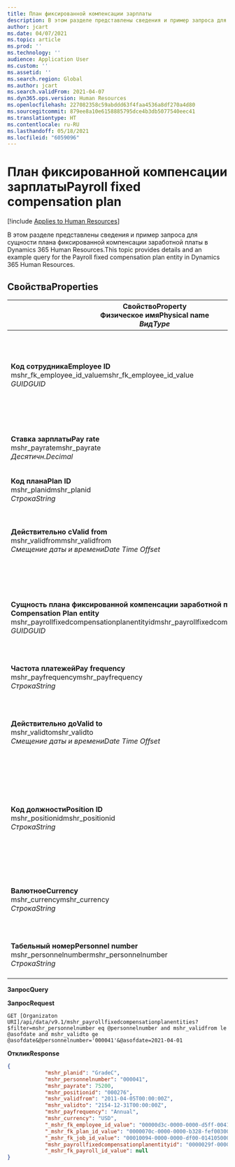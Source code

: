 ```yaml
---
title: План фиксированной компенсации зарплаты
description: В этом разделе представлены сведения и пример запроса для сущности плана фиксированной компенсации заработной платы в Dynamics 365 Human Resources.
author: jcart
ms.date: 04/07/2021
ms.topic: article
ms.prod: ''
ms.technology: ''
audience: Application User
ms.custom: ''
ms.assetid: ''
ms.search.region: Global
ms.author: jcart
ms.search.validFrom: 2021-04-07
ms.dyn365.ops.version: Human Resources
ms.openlocfilehash: 227082358c59abddd63f4faa4536a8df270a4d80
ms.sourcegitcommit: 879ee8a10e6158885795dce4b3db5077540eec41
ms.translationtype: HT
ms.contentlocale: ru-RU
ms.lasthandoff: 05/18/2021
ms.locfileid: "6059096"
---
```

# <a name="payroll-fixed-compensation-plan"></a><span data-ttu-id="80929-103">План фиксированной компенсации зарплаты</span><span class="sxs-lookup"><span data-stu-id="80929-103">Payroll fixed compensation plan</span></span>

[!include [Applies to Human Resources](../includes/applies-to-hr.md)]

<span data-ttu-id="80929-104">В этом разделе представлены сведения и пример запроса для сущности плана фиксированной компенсации заработной платы в Dynamics 365 Human Resources.</span><span class="sxs-lookup"><span data-stu-id="80929-104">This topic provides details and an example query for the Payroll fixed compensation plan entity in Dynamics 365 Human Resources.</span></span>

## <a name="properties"></a><span data-ttu-id="80929-105">Свойства</span><span class="sxs-lookup"><span data-stu-id="80929-105">Properties</span></span>

| <span data-ttu-id="80929-106">Свойство</span><span class="sxs-lookup"><span data-stu-id="80929-106">Property</span></span><br><span data-ttu-id="80929-107">**Физическое имя**</span><span class="sxs-lookup"><span data-stu-id="80929-107">**Physical name**</span></span><br><span data-ttu-id="80929-108">**_Вид_**</span><span class="sxs-lookup"><span data-stu-id="80929-108">**_Type_**</span></span> | <span data-ttu-id="80929-109">Использование</span><span class="sxs-lookup"><span data-stu-id="80929-109">Use</span></span> | <span data-ttu-id="80929-110">описание</span><span class="sxs-lookup"><span data-stu-id="80929-110">Description</span></span> |
| --- | --- | --- |
| <span data-ttu-id="80929-111">**Код сотрудника**</span><span class="sxs-lookup"><span data-stu-id="80929-111">**Employee ID**</span></span><br><span data-ttu-id="80929-112">mshr_fk_employee_id_value</span><span class="sxs-lookup"><span data-stu-id="80929-112">mshr_fk_employee_id_value</span></span><br><span data-ttu-id="80929-113">*GUID*</span><span class="sxs-lookup"><span data-stu-id="80929-113">*GUID*</span></span> | <span data-ttu-id="80929-114">Только для чтения</span><span class="sxs-lookup"><span data-stu-id="80929-114">Read-only</span></span><br><span data-ttu-id="80929-115">Требуется</span><span class="sxs-lookup"><span data-stu-id="80929-115">Required</span></span><br><span data-ttu-id="80929-116">Внешний ключ:mshr_Employee_id of mshr_payrollemployeeentity entity</span><span class="sxs-lookup"><span data-stu-id="80929-116">Foreign key:mshr_Employee_id of mshr_payrollemployeeentity entity</span></span>  | <span data-ttu-id="80929-117">Код сотрудника</span><span class="sxs-lookup"><span data-stu-id="80929-117">Employee ID</span></span> |
| <span data-ttu-id="80929-118">**Ставка зарплаты**</span><span class="sxs-lookup"><span data-stu-id="80929-118">**Pay rate**</span></span><br><span data-ttu-id="80929-119">mshr_payrate</span><span class="sxs-lookup"><span data-stu-id="80929-119">mshr_payrate</span></span><br><span data-ttu-id="80929-120">*Десятичн.*</span><span class="sxs-lookup"><span data-stu-id="80929-120">*Decimal*</span></span> | <span data-ttu-id="80929-121">Только для чтения</span><span class="sxs-lookup"><span data-stu-id="80929-121">Read-only</span></span><br><span data-ttu-id="80929-122">Требуется</span><span class="sxs-lookup"><span data-stu-id="80929-122">Required</span></span> | <span data-ttu-id="80929-123">Ставка оплаты, определенная в плане фиксированной компенсации.</span><span class="sxs-lookup"><span data-stu-id="80929-123">Pay rate defined in fixed compensation plan.</span></span> |
| <span data-ttu-id="80929-124">**Код плана**</span><span class="sxs-lookup"><span data-stu-id="80929-124">**Plan ID**</span></span><br><span data-ttu-id="80929-125">mshr_planid</span><span class="sxs-lookup"><span data-stu-id="80929-125">mshr_planid</span></span><br><span data-ttu-id="80929-126">*Строка*</span><span class="sxs-lookup"><span data-stu-id="80929-126">*String*</span></span> | <span data-ttu-id="80929-127">Только для чтения</span><span class="sxs-lookup"><span data-stu-id="80929-127">Read-only</span></span><br><span data-ttu-id="80929-128">Требуется</span><span class="sxs-lookup"><span data-stu-id="80929-128">Required</span></span> |<span data-ttu-id="80929-129">Определение плана компенсации.</span><span class="sxs-lookup"><span data-stu-id="80929-129">Specifies the compensation plan.</span></span>  |
| <span data-ttu-id="80929-130">**Действительно с**</span><span class="sxs-lookup"><span data-stu-id="80929-130">**Valid from**</span></span><br><span data-ttu-id="80929-131">mshr_validfrom</span><span class="sxs-lookup"><span data-stu-id="80929-131">mshr_validfrom</span></span><br><span data-ttu-id="80929-132">*Смещение даты и времени*</span><span class="sxs-lookup"><span data-stu-id="80929-132">*Date Time Offset*</span></span> |  <span data-ttu-id="80929-133">Только для чтения</span><span class="sxs-lookup"><span data-stu-id="80929-133">Read-only</span></span><br><span data-ttu-id="80929-134">Требуется</span><span class="sxs-lookup"><span data-stu-id="80929-134">Required</span></span> |<span data-ttu-id="80929-135">Дата, с которой действительна фиксированная компенсация сотрудника.</span><span class="sxs-lookup"><span data-stu-id="80929-135">Date the employee fixed compensation is valid from.</span></span>  |
| <span data-ttu-id="80929-136">**Сущность плана фиксированной компенсации заработной платы**</span><span class="sxs-lookup"><span data-stu-id="80929-136">**Payroll Fixed Compensation Plan entity**</span></span><br><span data-ttu-id="80929-137">mshr_payrollfixedcompensationplanentityid</span><span class="sxs-lookup"><span data-stu-id="80929-137">mshr_payrollfixedcompensationplanentityid</span></span><br><span data-ttu-id="80929-138">*GUID*</span><span class="sxs-lookup"><span data-stu-id="80929-138">*GUID*</span></span> | <span data-ttu-id="80929-139">Требуется</span><span class="sxs-lookup"><span data-stu-id="80929-139">Required</span></span><br><span data-ttu-id="80929-140">Создано системой</span><span class="sxs-lookup"><span data-stu-id="80929-140">Sytem generated</span></span> | <span data-ttu-id="80929-141">Создаваемое системой значение GUID для однозначной идентификации плана компенсации.</span><span class="sxs-lookup"><span data-stu-id="80929-141">A system-generated GUID value to uniquely identify the compensation plan.</span></span> |
| <span data-ttu-id="80929-142">**Частота платежей**</span><span class="sxs-lookup"><span data-stu-id="80929-142">**Pay frequency**</span></span><br><span data-ttu-id="80929-143">mshr_payfrequency</span><span class="sxs-lookup"><span data-stu-id="80929-143">mshr_payfrequency</span></span><br><span data-ttu-id="80929-144">*Строка*</span><span class="sxs-lookup"><span data-stu-id="80929-144">*String*</span></span> | <span data-ttu-id="80929-145">Только для чтения</span><span class="sxs-lookup"><span data-stu-id="80929-145">Read-only</span></span><br><span data-ttu-id="80929-146">Требуется</span><span class="sxs-lookup"><span data-stu-id="80929-146">Required</span></span> |<span data-ttu-id="80929-147">Частота выплаты сотруднику.</span><span class="sxs-lookup"><span data-stu-id="80929-147">The frequency the employee will be paid.</span></span>  |
| <span data-ttu-id="80929-148">**Действительно до**</span><span class="sxs-lookup"><span data-stu-id="80929-148">**Valid to**</span></span><br><span data-ttu-id="80929-149">mshr_validto</span><span class="sxs-lookup"><span data-stu-id="80929-149">mshr_validto</span></span><br><span data-ttu-id="80929-150">*Смещение даты и времени*</span><span class="sxs-lookup"><span data-stu-id="80929-150">*Date Time Offset*</span></span> | <span data-ttu-id="80929-151">Только для чтения</span><span class="sxs-lookup"><span data-stu-id="80929-151">Read-only</span></span> <br><span data-ttu-id="80929-152">Требуется</span><span class="sxs-lookup"><span data-stu-id="80929-152">Required</span></span> | <span data-ttu-id="80929-153">Дата, до которой действительна фиксированная компенсация сотрудника.</span><span class="sxs-lookup"><span data-stu-id="80929-153">Date the employee fixed compensation is valid to.</span></span> |
| <span data-ttu-id="80929-154">**Код должности**</span><span class="sxs-lookup"><span data-stu-id="80929-154">**Position ID**</span></span><br><span data-ttu-id="80929-155">mshr_positionid</span><span class="sxs-lookup"><span data-stu-id="80929-155">mshr_positionid</span></span><br><span data-ttu-id="80929-156">*Строка*</span><span class="sxs-lookup"><span data-stu-id="80929-156">*String*</span></span> | <span data-ttu-id="80929-157">Только для чтения</span><span class="sxs-lookup"><span data-stu-id="80929-157">Read-only</span></span> <br><span data-ttu-id="80929-158">Требуется</span><span class="sxs-lookup"><span data-stu-id="80929-158">Required</span></span> | <span data-ttu-id="80929-159">ИД разноски, связанный с сотрудником и соглашением о регистрации плана фиксированной компенсации.</span><span class="sxs-lookup"><span data-stu-id="80929-159">Postion ID associated with the employee and fixed compensation plan enrollment.</span></span> |
| <span data-ttu-id="80929-160">**Валютное**</span><span class="sxs-lookup"><span data-stu-id="80929-160">**Currency**</span></span><br><span data-ttu-id="80929-161">mshr_currency</span><span class="sxs-lookup"><span data-stu-id="80929-161">mshr_currency</span></span><br><span data-ttu-id="80929-162">*Строка*</span><span class="sxs-lookup"><span data-stu-id="80929-162">*String*</span></span> | <span data-ttu-id="80929-163">Только для чтения</span><span class="sxs-lookup"><span data-stu-id="80929-163">Read-only</span></span> <br><span data-ttu-id="80929-164">Требуется</span><span class="sxs-lookup"><span data-stu-id="80929-164">Required</span></span> |<span data-ttu-id="80929-165">Валюта, определенная для плана фиксированной компенсации</span><span class="sxs-lookup"><span data-stu-id="80929-165">The currency defined for the fixed compensation plan</span></span>   |
| <span data-ttu-id="80929-166">**Табельный номер**</span><span class="sxs-lookup"><span data-stu-id="80929-166">**Personnel number**</span></span><br><span data-ttu-id="80929-167">mshr_personnelnumber</span><span class="sxs-lookup"><span data-stu-id="80929-167">mshr_personnelnumber</span></span><br><span data-ttu-id="80929-168">*Строка*</span><span class="sxs-lookup"><span data-stu-id="80929-168">*String*</span></span> | <span data-ttu-id="80929-169">Только для чтения</span><span class="sxs-lookup"><span data-stu-id="80929-169">Read-only</span></span><br><span data-ttu-id="80929-170">Требуется</span><span class="sxs-lookup"><span data-stu-id="80929-170">Required</span></span> |<span data-ttu-id="80929-171">Уникальный табельный номер для сотрудника.</span><span class="sxs-lookup"><span data-stu-id="80929-171">The employee's unique personnel number.</span></span>  |

<span data-ttu-id="80929-172">**Запрос**</span><span class="sxs-lookup"><span data-stu-id="80929-172">**Query**</span></span>

<span data-ttu-id="80929-173">**Запрос**</span><span class="sxs-lookup"><span data-stu-id="80929-173">**Request**</span></span>

```http
GET [Organizaton URI]/api/data/v9.1/mshr_payrollfixedcompensationplanentities?$filter=mshr_personnelnumber eq @personnelnumber and mshr_validfrom le @asofdate and mshr_validto ge @asofdate&@personnelnumber='000041'&@asofdate=2021-04-01
```

<span data-ttu-id="80929-174">**Отклик**</span><span class="sxs-lookup"><span data-stu-id="80929-174">**Response**</span></span>

```json
{
            "mshr_planid": "GradeC",
            "mshr_personnelnumber": "000041",
            "mshr_payrate": 75200,
            "mshr_positionid": "000276",
            "mshr_validfrom": "2011-04-05T00:00:00Z",
            "mshr_validto": "2154-12-31T00:00:00Z",
            "mshr_payfrequency": "Annual",
            "mshr_currency": "USD",
            "_mshr_fk_employee_id_value": "00000d3c-0000-0000-d5ff-004105000000",
            "_mshr_fk_plan_id_value": "0000070c-0000-0000-b328-fef003000000",
            "_mshr_fk_job_id_value": "00010094-0000-0000-df00-014105000000",
            "mshr_payrollfixedcompensationplanentityid": "0000029f-0000-0000-d5ff-004105000000",
            "_mshr_fk_payroll_id_value": null
}
```
